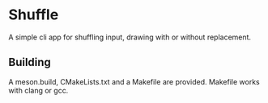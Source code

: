 # Shuffle
A simple cli app for shuffling input, drawing with or without replacement.

## Building
A meson.build, CMakeLists.txt and a Makefile are provided. Makefile works with clang or gcc.
